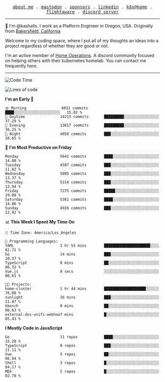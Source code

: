 <p align="center">
  <samp>
    <a href="https://jordanjones.org/">about me</a> .
    <a rel="me" href="https://mastodon.social/@kashall">mastodon</a> .
    <a href="https://github.com/sponsors/kashalls">sponsors</a> .
    <a href="https://linkedin.com/in/jordpjones">linkedin</a> .
    <a href="https://github.com/kashalls/home-cluster">k8s@home</a> .
    <a href="https://flightaware.com/adsb/stats/user/kashalls">flightaware</a> .
    <a href="https://discord.gg/V2WrCfqba9">discord server</a>
  </samp>
</p>

----------------------------------------------------------------

:wave: I'm @kashalls. I work as a Platform Engineer in Oregon, USA. Originally from [Bakersfield, California](https://maps.app.goo.gl/QQMtywTWghpXB6Tu6)

Welcome to my coding space, where I put all of my thoughts an ideas into a project regardless of whether they are good or not.

I'm an active member of [Home Operations](https://discord.gg/home-operations). A discord community focused on helping others with their kubernetes homelab. You can contact me frequently here.

----------------------------------------------------------------
<!--START_SECTION:waka-->
![Code Time](http://img.shields.io/badge/Code%20Time-2%2C446%20hrs%2044%20mins-blue)

![Lines of code](https://img.shields.io/badge/From%20Hello%20World%20I%27ve%20Written-10.2%20million%20lines%20of%20code-blue)

**I'm an Early 🐤** 

```text
🌞 Morning                6031 commits        ████░░░░░░░░░░░░░░░░░░░░░   15.82 % 
🌆 Daytime                14213 commits       █████████░░░░░░░░░░░░░░░░   37.29 % 
🌃 Evening                13817 commits       █████████░░░░░░░░░░░░░░░░   36.25 % 
🌙 Night                  4058 commits        ███░░░░░░░░░░░░░░░░░░░░░░   10.65 % 
```
📅 **I'm Most Productive on Friday** 

```text
Monday                   5641 commits        ████░░░░░░░░░░░░░░░░░░░░░   14.80 % 
Tuesday                  4507 commits        ███░░░░░░░░░░░░░░░░░░░░░░   11.82 % 
Wednesday                5095 commits        ███░░░░░░░░░░░░░░░░░░░░░░   13.37 % 
Thursday                 5314 commits        ███░░░░░░░░░░░░░░░░░░░░░░   13.94 % 
Friday                   7275 commits        █████░░░░░░░░░░░░░░░░░░░░   19.08 % 
Saturday                 5361 commits        ████░░░░░░░░░░░░░░░░░░░░░   14.06 % 
Sunday                   4926 commits        ███░░░░░░░░░░░░░░░░░░░░░░   12.92 % 
```


📊 **This Week I Spent My Time On** 

```text
🕑︎ Time Zone: America/Los_Angeles

💬 Programming Languages: 
YAML                     1 hr 53 mins        █████████████████████░░░░   82.71 % 
Go                       14 mins             ███░░░░░░░░░░░░░░░░░░░░░░   10.37 % 
TypeScript               8 mins              ██░░░░░░░░░░░░░░░░░░░░░░░   06.32 % 
Vue.js                   0 secs              ░░░░░░░░░░░░░░░░░░░░░░░░░   00.61 % 

🐱‍💻 Projects: 
home-cluster             1 hr 44 mins        ███████████████████░░░░░░   76.08 % 
sunlight                 16 mins             ███░░░░░░░░░░░░░░░░░░░░░░   11.87 % 
kbench                   9 mins              ██░░░░░░░░░░░░░░░░░░░░░░░   06.63 % 
external-dns-unifi-webhoo7 mins              █░░░░░░░░░░░░░░░░░░░░░░░░   05.43 % 
```

**I Mostly Code in JavaScript** 

```text
Go                       11 repos            ████░░░░░░░░░░░░░░░░░░░░░   15.28 % 
TypeScript               8 repos             ███░░░░░░░░░░░░░░░░░░░░░░   11.11 % 
Vue                      5 repos             ██░░░░░░░░░░░░░░░░░░░░░░░   06.94 % 
Shell                    3 repos             █░░░░░░░░░░░░░░░░░░░░░░░░   04.17 % 
MDX                      2 repos             █░░░░░░░░░░░░░░░░░░░░░░░░   02.78 % 
```




<!--END_SECTION:waka-->
